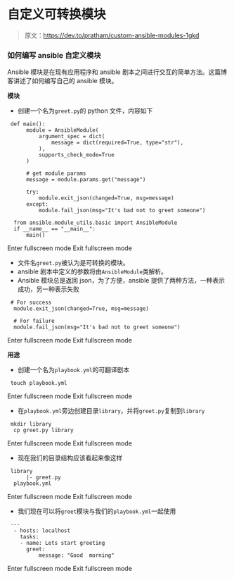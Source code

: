 # 自定义可转换模块

> 原文：<https://dev.to/pratham/custom-ansible-modules-1gkd>

### 如何编写 ansible 自定义模块

Ansible 模块是在现有应用程序和 ansible 剧本之间进行交互的简单方法。这篇博客讲述了如何编写自己的 ansible 模块。

**模块**

*   创建一个名为`greet.py`的 python 文件，内容如下

```
 def main():
      module = AnsibleModule(
          argument_spec = dict(
              message = dict(required=True, type="str"),
          ),
          supports_check_mode=True
      )

      # get module params
      message = module.params.get("message")

      try:
          module.exit_json(changed=True, msg=message)
      except:
          module.fail_json(msg="It's bad not to greet someone")

  from ansible.module_utils.basic import AnsibleModule
  if __name__ == "__main__":
      main() 
```

Enter fullscreen mode Exit fullscreen mode

*   文件名`greet.py`被认为是可转换的模块。
*   ansible 剧本中定义的参数将由`AnsibleModule`类解析。
*   Ansible 模块总是返回 json，为了方便，ansible 提供了两种方法，一种表示成功，另一种表示失败

```
 # For success
  module.exit_json(changed=True, msg=message)

  # For failure
  module.fail_json(msg="It's bad not to greet someone") 
```

Enter fullscreen mode Exit fullscreen mode

**用途**

*   创建一个名为`playbook.yml`的可翻译剧本

```
 touch playbook.yml 
```

Enter fullscreen mode Exit fullscreen mode

*   在`playbook.yml`旁边创建目录`library`，并将`greet.py`复制到`library`

```
 mkdir library
  cp greet.py library 
```

Enter fullscreen mode Exit fullscreen mode

*   现在我们的目录结构应该看起来像这样

```
 library
      |- greet.py
  playbook.yml 
```

Enter fullscreen mode Exit fullscreen mode

*   我们现在可以将`greet`模块与我们的`playbook.yml`一起使用

```
 ---
  - hosts: localhost
    tasks:
    - name: Lets start greeting
      greet:
          message: "Good  morning" 
```

Enter fullscreen mode Exit fullscreen mode